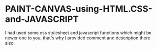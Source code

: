 # PAINT-CANVAS-using-HTML.CSS-and-JAVASCRIPT
I had used some css stylesheet and javascript functions which  might be newer one to you, that's why I provided comment and description there also.
